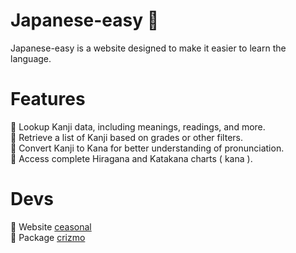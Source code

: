 # Japanese-easy 🎌
Japanese-easy is a website designed to make it easier to learn the language. 

# Features
🍥 Lookup Kanji data, including meanings, readings, and more. <br/>
🍥 Retrieve a list of Kanji based on grades or other filters. <br/>
🍥 Convert Kanji to Kana for better understanding of pronunciation. <br/>
🍥 Access complete Hiragana and Katakana charts ( kana ). <br/>

# Devs 
💮 Website [ceasonal](https://github.com/ceasonal) <br/>
💮 Package [crizmo](https://github.com/crizmo)




